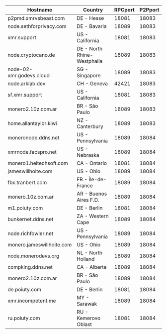 Hostname | Country | RPCport | P2Pport
--- | --- | --- | ---
p2pmd.xmrvsbeast.com | DE - Hesse | 18081 | 18083
node.sethforprivacy.com | DE - Bavaria | 18089 | 18083
xmr.support | US - California | 18081 | 18083
node.cryptocano.de | DE - North Rhine-Westphalia | 18089 | 18083
node-02-xmr.godevs.cloud | SG - Singapore | 18089 | 18083
node.arklab.dev | CH - Geneva | 42421 | 18083
sf.xmr.support | US - California | 18081 | 18083
monero2.10z.com.ar | BR - São Paulo | 18089 | 18083
home.allantaylor.kiwi | NZ - Canterbury | 18089 | 18083
moneronode.ddns.net | US - Pennsylvania | 18089 | 18084
xmrnode.facspro.net | US - Nebraska | 18089 | 18084
monero1.heitechsoft.com | CA - Ontario | 18081 | 18084
jameswillhoite.com | US - Ohio | 18089 | 18084
fbx.tranbert.com | FR - Île-de-France | 18089 | 18084
monero.10z.com.ar | AR - Buenos Aires F.D. | 18089 | 18084
m1.poiuty.com | DE - Berlin | 18081 | 18084
bunkernet.ddns.net | ZA - Western Cape | 18089 | 18084
node.richfowler.net | US - Pennsylvania | 18089 | 18084
monero.jameswillhoite.com | US - Ohio | 18089 | 18084
node.monerodevs.org | NL - North Holland | 18089 | 18084
compking.ddns.net | CA - Alberta | 18089 | 18084
monero2.10z.com.ar | BR - São Paulo | 18089 | 18084
de.poiuty.com | DE - Berlin | 18081 | 18084
xmr.incompetent.me | MY - Sarawak | 18089 | 18084
ru.poiuty.com | RU - Kemerovo Oblast | 18081 | 18084
